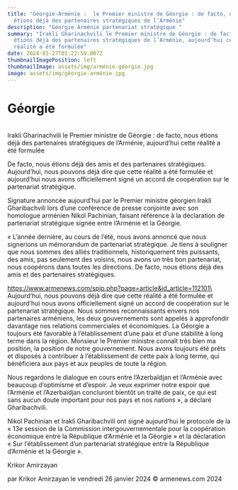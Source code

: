 ```yaml
---
title: "Géorgie-Arménie :  le Premier ministre de Géorgie : de facto, nous
  étions déjà des partenaires stratégiques de l’Arménie"
description: "Géorgie Arménie partenariat stratégique "
summary: "Irakli Gharinachvili le Premier ministre de Géorgie : de facto, nous
  étions déjà des partenaires stratégiques de l’Arménie, aujourd’hui cette
  réalité a été formulée"
date: 2024-01-27T01:22:59.007Z
thumbnailImagePosition: left
thumbnailImage: assets/img/arménie-géorgie.jpg
image: assets/img/géorgie-arménie.jpg
---
```

<!--StartFragment-->

# Géorgie 

\
Irakli Gharinachvili le Premier ministre de Géorgie : de facto, nous étions déjà des partenaires stratégiques de l’Arménie, aujourd’hui cette réalité a été formulée

De facto, nous étions déjà des amis et des partenaires stratégiques. Aujourd’hui, nous pouvons déjà dire que cette réalité a été formulée et aujourd’hui nous avons officiellement signé un accord de coopération sur le partenariat stratégique.

Signature annoncée aujourd’hui par le Premier ministre géorgien Irakli Gharibachvili lors d’une conférence de presse conjointe avec son homologue arménien Nikol Pachinian, faisant référence à la déclaration de partenariat stratégique signée entre l’Arménie et la Géorgie.

« L’année dernière, au cours de l’été, nous avons annoncé que nous signerions un mémorandum de partenariat stratégique. Je tiens à souligner que nous sommes des alliés traditionnels, historiquement très puissants, des amis, pas seulement des voisins, nous avons un très bon partenariat, nous coopérons dans toutes les directions. De facto, nous étions déjà des amis et des partenaires stratégiques.

https://www.armenews.com/spip.php?page=article&id_article=112101\
\
Aujourd’hui, nous pouvons déjà dire que cette réalité a été formulée et aujourd’hui nous avons officiellement signé un accord de coopération sur le partenariat stratégique. Nous sommes reconnaissants envers nos partenaires arméniens, les deux gouvernements sont appelés à approfondir davantage nos relations commerciales et économiques.
La Géorgie a toujours été favorable à l’établissement d’une paix et d’une stabilité à long terme dans la région. Monsieur le Premier ministre connaît très bien ma position, la position de notre gouvernement.
Nous avons toujours été prêts et disposés à contribuer à l’établissement de cette paix à long terme, qui bénéficiera aux pays et aux peuples de toute la région.

Nous regardons le dialogue en cours entre l’Azerbaïdjan et l’Arménie avec beaucoup d’optimisme et d’espoir. Je veux exprimer notre espoir que l’Arménie et l’Azerbaïdjan concluront bientôt un traité de paix, ce qui est sans aucun doute important pour nos pays et nos nations », a déclaré Gharibachvili.

Nikol Pachinian et Irakli Gharibachvili ont signé aujourd’hui le protocole de la « 13e session de la Commission intergouvernementale pour la coopération économique entre la République d’Arménie et la Géorgie » et la déclaration « Sur l’établissement d’un partenariat stratégique entre la République d’Arménie et la Géorgie ».

Krikor Amirzayan

par Krikor Amirzayan le vendredi 26 janvier 2024
© armenews.com 2024